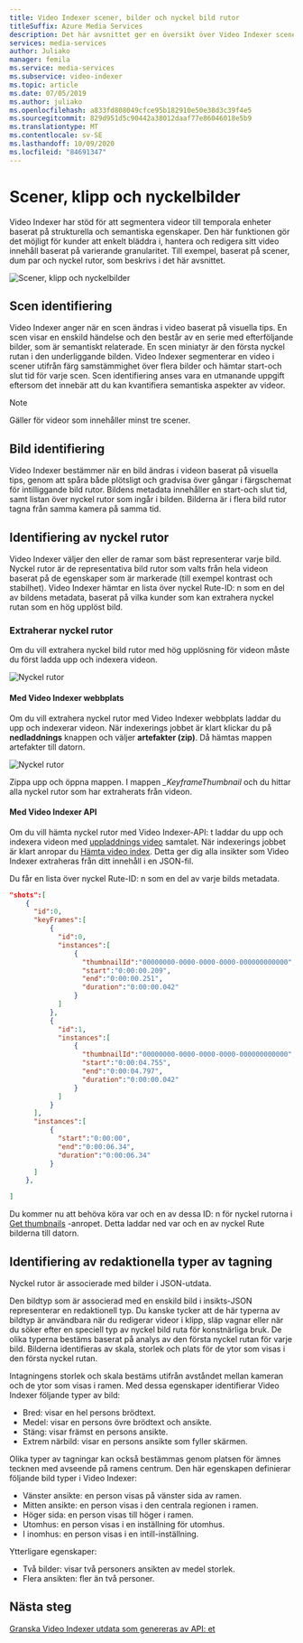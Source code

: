 ```yaml
---
title: Video Indexer scener, bilder och nyckel bild rutor
titleSuffix: Azure Media Services
description: Det här avsnittet ger en översikt över Video Indexer scener, bilder och nyckel rutor.
services: media-services
author: Juliako
manager: femila
ms.service: media-services
ms.subservice: video-indexer
ms.topic: article
ms.date: 07/05/2019
ms.author: juliako
ms.openlocfilehash: a833fd808049cfce95b182910e50e38d3c39f4e5
ms.sourcegitcommit: 829d951d5c90442a38012daaf77e86046018e5b9
ms.translationtype: MT
ms.contentlocale: sv-SE
ms.lasthandoff: 10/09/2020
ms.locfileid: "84691347"
---
```

# <a name="scenes-shots-and-keyframes"></a>Scener, klipp och nyckelbilder

Video Indexer har stöd för att segmentera videor till temporala enheter baserat på strukturella och semantiska egenskaper. Den här funktionen gör det möjligt för kunder att enkelt bläddra i, hantera och redigera sitt video innehåll baserat på varierande granularitet. Till exempel, baserat på scener, dum par och nyckel rutor, som beskrivs i det här avsnittet.   

![Scener, klipp och nyckelbilder](./media/scenes-shots-keyframes/scenes-shots-keyframes.png)
 
## <a name="scene-detection"></a>Scen identifiering  
 
Video Indexer anger när en scen ändras i video baserat på visuella tips. En scen visar en enskild händelse och den består av en serie med efterföljande bilder, som är semantiskt relaterade. En scen miniatyr är den första nyckel rutan i den underliggande bilden. Video Indexer segmenterar en video i scener utifrån färg samstämmighet över flera bilder och hämtar start-och slut tid för varje scen. Scen identifiering anses vara en utmanande uppgift eftersom det innebär att du kan kvantifiera semantiska aspekter av videor.

> [!NOTE]
> Gäller för videor som innehåller minst tre scener.

## <a name="shot-detection"></a>Bild identifiering

Video Indexer bestämmer när en bild ändras i videon baserat på visuella tips, genom att spåra både plötsligt och gradvisa över gångar i färgschemat för intilliggande bild rutor. Bildens metadata innehåller en start-och slut tid, samt listan över nyckel rutor som ingår i bilden. Bilderna är i flera bild rutor tagna från samma kamera på samma tid.

## <a name="keyframe-detection"></a>Identifiering av nyckel rutor

Video Indexer väljer den eller de ramar som bäst representerar varje bild. Nyckel rutor är de representativa bild rutor som valts från hela videon baserat på de egenskaper som är markerade (till exempel kontrast och stabilhet). Video Indexer hämtar en lista över nyckel Rute-ID: n som en del av bildens metadata, baserat på vilka kunder som kan extrahera nyckel rutan som en hög upplöst bild.  

### <a name="extracting-keyframes"></a>Extraherar nyckel rutor

Om du vill extrahera nyckel bild rutor med hög upplösning för videon måste du först ladda upp och indexera videon.

![Nyckel rutor](./media/scenes-shots-keyframes/extracting-keyframes.png)

#### <a name="with-the-video-indexer-website"></a>Med Video Indexer webbplats

Om du vill extrahera nyckel rutor med Video Indexer webbplats laddar du upp och indexerar videon. När indexerings jobbet är klart klickar du på **nedladdnings** knappen och väljer **artefakter (zip)**. Då hämtas mappen artefakter till datorn. 

![Nyckel rutor](./media/scenes-shots-keyframes/extracting-keyframes2.png)
 
Zippa upp och öppna mappen. I mappen *_KeyframeThumbnail* och du hittar alla nyckel rutor som har extraherats från videon. 

#### <a name="with-the-video-indexer-api"></a>Med Video Indexer API

Om du vill hämta nyckel rutor med Video Indexer-API: t laddar du upp och indexera videon med [uppladdnings video](https://api-portal.videoindexer.ai/docs/services/Operations/operations/Upload-Video?) samtalet. När indexerings jobbet är klart anropar du [Hämta video index](https://api-portal.videoindexer.ai/docs/services/Operations/operations/Get-Video-Index?). Detta ger dig alla insikter som Video Indexer extraheras från ditt innehåll i en JSON-fil.  

Du får en lista över nyckel Rute-ID: n som en del av varje bilds metadata. 

```json
"shots":[  
    {  
      "id":0,
      "keyFrames":[  
          {  
            "id":0,
            "instances":[  
                {  
                  "thumbnailId":"00000000-0000-0000-0000-000000000000",
                  "start":"0:00:00.209",
                  "end":"0:00:00.251",
                  "duration":"0:00:00.042"
                }
            ]
          },
          {  
            "id":1,
            "instances":[  
                {  
                  "thumbnailId":"00000000-0000-0000-0000-000000000000",
                  "start":"0:00:04.755",
                  "end":"0:00:04.797",
                  "duration":"0:00:00.042"
                }
            ]
          }
      ],
      "instances":[  
          {  
            "start":"0:00:00",
            "end":"0:00:06.34",
            "duration":"0:00:06.34"
          }
      ]
    },

]
```

Du kommer nu att behöva köra var och en av dessa ID: n för nyckel rutorna i [Get thumbnails](https://api-portal.videoindexer.ai/docs/services/Operations/operations/Get-Video-Thumbnail?) -anropet. Detta laddar ned var och en av nyckel Rute bilderna till datorn. 

## <a name="editorial-shot-type-detection"></a>Identifiering av redaktionella typer av tagning

Nyckel rutor är associerade med bilder i JSON-utdata. 

Den bildtyp som är associerad med en enskild bild i insikts-JSON representerar en redaktionell typ. Du kanske tycker att de här typerna av bildtyp är användbara när du redigerar videor i klipp, släp vagnar eller när du söker efter en speciell typ av nyckel bild ruta för konstnärliga bruk. De olika typerna bestäms baserat på analys av den första nyckel rutan för varje bild. Bilderna identifieras av skala, storlek och plats för de ytor som visas i den första nyckel rutan. 

Intagningens storlek och skala bestäms utifrån avståndet mellan kameran och de ytor som visas i ramen. Med dessa egenskaper identifierar Video Indexer följande typer av bild:

* Bred: visar en hel persons brödtext.
* Medel: visar en persons övre brödtext och ansikte.
* Stäng: visar främst en persons ansikte.
* Extrem närbild: visar en persons ansikte som fyller skärmen. 

Olika typer av tagningar kan också bestämmas genom platsen för ämnes tecknen med avseende på ramens centrum. Den här egenskapen definierar följande bild typer i Video Indexer:

* Vänster ansikte: en person visas på vänster sida av ramen.
* Mitten ansikte: en person visas i den centrala regionen i ramen.
* Höger sida: en person visas till höger i ramen.
* Utomhus: en person visas i en inställning för utomhus.
* I inomhus: en person visas i en intill-inställning.

Ytterligare egenskaper:

* Två bilder: visar två personers ansikten av medel storlek.
* Flera ansikten: fler än två personer.


## <a name="next-steps"></a>Nästa steg

[Granska Video Indexer utdata som genereras av API: et](video-indexer-output-json-v2.md#scenes)
